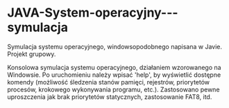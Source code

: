 # JAVA-System-operacyjny---symulacja
Symulacja systemu operacyjnego, windowsopodobnego napisana w Javie. Projekt grupowy.

Konsolowa symulacja systemu operacyjnego, działaniem wzorowanego na Windowsie. Po uruchomieniu należy wpisać 'help', by wyświetlić dostępne komendy (możliwość śledzenia stanów pamięci, rejestrów, priorytetów procesów, krokowego wykonywania programu, etc.). Zastosowano pewne uproszczenia jak brak priorytetów statycznych, zastosowanie FAT8, itd.
